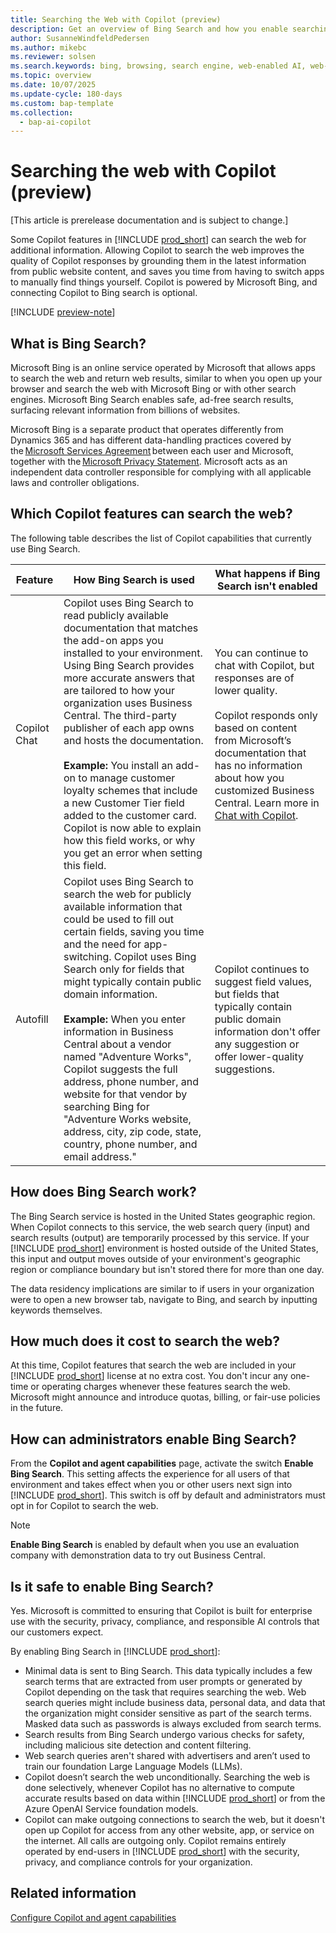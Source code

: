 ```yaml
---
title: Searching the Web with Copilot (preview)
description: Get an overview of Bing Search and how you enable searching the web with Copilot in Business Central
author: SusanneWindfeldPedersen
ms.author: mikebc
ms.reviewer: solsen
ms.search.keywords: bing, browsing, search engine, web-enabled AI, web-aware AI
ms.topic: overview 
ms.date: 10/07/2025
ms.update-cycle: 180-days
ms.custom: bap-template 
ms.collection:
  - bap-ai-copilot
---
```


# Searching the web with Copilot (preview)

[This article is prerelease documentation and is subject to change.]

Some Copilot features in [!INCLUDE [prod_short](includes/prod_short.md)] can search the web for additional information. Allowing Copilot to search the web improves the quality of Copilot responses by grounding them in the latest information from public website content, and saves you time from having to switch apps to manually find things yourself. Copilot is powered by Microsoft Bing, and connecting Copilot to Bing search is optional.

[!INCLUDE [preview-note](~/../shared-content/shared/preview-includes/production-ready-preview-dynamics365.md)]

## What is Bing Search?

Microsoft Bing is an online service operated by Microsoft that allows apps to search the web and return web results, similar to when you open up your browser and search the web with Microsoft Bing or with other search engines. Microsoft Bing Search enables safe, ad-free search results, surfacing relevant information from billions of websites.

Microsoft Bing is a separate product that operates differently from Dynamics 365 and has different data-handling practices covered by the [Microsoft Services Agreement](https://aka.ms/msa) between each user and Microsoft, together with the [Microsoft Privacy Statement](https://go.microsoft.com/fwlink/?LinkId=521839). Microsoft acts as an independent data controller responsible for complying with all applicable laws and controller obligations.

## Which Copilot features can search the web?

The following table describes the list of Copilot capabilities that currently use Bing Search.

| Feature | How Bing Search is used | What happens if Bing Search isn't enabled |
| --- | --- | --- |
| Copilot Chat |Copilot uses Bing Search to read publicly available documentation that matches the add-on apps you installed to your environment. Using Bing Search provides more accurate answers that are tailored to how your organization uses Business Central. The third-party publisher of each app owns and hosts the documentation.<br><br> **Example:** You install an add-on to manage customer loyalty schemes that include a new Customer Tier field added to the customer card. Copilot is now able to explain how this field works, or why you get an error when setting this field.| You can continue to chat with Copilot, but responses are of lower quality.<br><br> Copilot responds only based on content from Microsoft’s documentation that has no information about how you customized Business Central. Learn more in [Chat with Copilot](chat-with-copilot.md). |
|Autofill |Copilot uses Bing Search to search the web for publicly available information that could be used to fill out certain fields, saving you time and the need for app-switching. Copilot uses Bing Search only for fields that might typically contain public domain information.<br><br>**Example:** When you enter information in Business Central about a vendor named "Adventure Works", Copilot suggests the full address, phone number, and website for that vendor by searching Bing for "Adventure Works website, address, city, zip code, state, country, phone number, and email address."|Copilot continues to suggest field values, but fields that typically contain public domain information don't offer any suggestion or offer lower-quality suggestions.|

## How does Bing Search work?

The Bing Search service is hosted in the United States geographic region. When Copilot connects to this service, the web search query (input) and search results (output) are temporarily processed by this service. If your [!INCLUDE [prod_short](includes/prod_short.md)] environment is hosted outside of the United States, this input and output moves outside of your environment's geographic region or compliance boundary but isn't stored there for more than one day.

The data residency implications are similar to if users in your organization were to open a new browser tab, navigate to Bing, and search by inputting keywords themselves.

## How much does it cost to search the web?

At this time, Copilot features that search the web are included in your [!INCLUDE [prod_short](includes/prod_short.md)] license at no extra cost. You don't incur any one-time or operating charges whenever these features search the web. Microsoft might announce and introduce quotas, billing, or fair-use policies in the future.

## How can administrators enable Bing Search?

From the **Copilot and agent capabilities** page, activate the switch **Enable Bing Search**. This setting affects the experience for all users of that environment and takes effect when you or other users next sign into [!INCLUDE [prod_short](includes/prod_short.md)]. This switch is off by default and administrators must opt in for Copilot to search the web. 

> [!NOTE]
> **Enable Bing Search** is enabled by default when you use an evaluation company with demonstration data to try out Business Central.  

## Is it safe to enable Bing Search?

Yes. Microsoft is committed to ensuring that Copilot is built for enterprise use with the security, privacy, compliance, and responsible AI controls that our customers expect.  

By enabling Bing Search in [!INCLUDE [prod_short](includes/prod_short.md)]:

- Minimal data is sent to Bing Search. This data typically includes a few search terms that are extracted from user prompts or generated by Copilot depending on the task that requires searching the web. Web search queries might include business data, personal data, and data that the organization might consider sensitive as part of the search terms. Masked data such as passwords is always excluded from search terms.
- Search results from Bing Search undergo various checks for safety, including malicious site detection and content filtering.
- Web search queries aren't shared with advertisers and aren’t used to train our foundation Large Language Models (LLMs).
- Copilot doesn’t search the web unconditionally. Searching the web is done selectively, whenever Copilot has no alternative to compute accurate results based on data within [!INCLUDE [prod_short](includes/prod_short.md)] or from the Azure OpenAI Service foundation models.
- Copilot can make outgoing connections to search the web, but it doesn't open up Copilot for access from any other website, app, or service on the internet. All calls are outgoing only. Copilot remains entirely operated by end-users in [!INCLUDE [prod_short](includes/prod_short.md)] with the security, privacy, and compliance controls for your organization.

## Related information

[Configure Copilot and agent capabilities](enable-ai.md)  